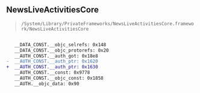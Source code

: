 ## NewsLiveActivitiesCore

> `/System/Library/PrivateFrameworks/NewsLiveActivitiesCore.framework/NewsLiveActivitiesCore`

```diff

   __DATA_CONST.__objc_selrefs: 0x148
   __DATA_CONST.__objc_protorefs: 0x20
   __AUTH_CONST.__auth_got: 0x18e8
-  __AUTH_CONST.__auth_ptr: 0x1620
+  __AUTH_CONST.__auth_ptr: 0x1630
   __AUTH_CONST.__const: 0x9778
   __AUTH_CONST.__objc_const: 0x1858
   __AUTH.__objc_data: 0x90

```
